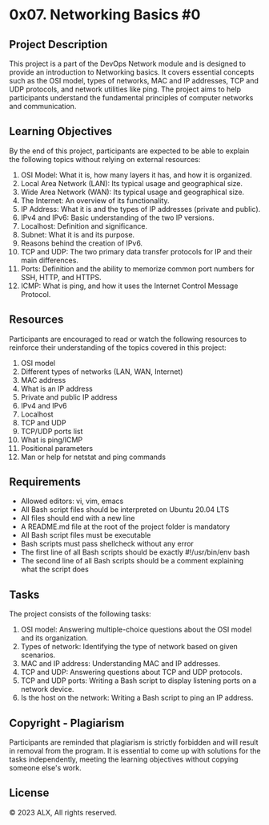 # 0x07. Networking Basics #0

## Project Description
This project is a part of the DevOps Network module and is designed to provide an introduction to Networking basics. It covers essential concepts such as the OSI model, types of networks, MAC and IP addresses, TCP and UDP protocols, and network utilities like ping. The project aims to help participants understand the fundamental principles of computer networks and communication.

## Learning Objectives
By the end of this project, participants are expected to be able to explain the following topics without relying on external resources:

1. OSI Model: What it is, how many layers it has, and how it is organized.
2. Local Area Network (LAN): Its typical usage and geographical size.
3. Wide Area Network (WAN): Its typical usage and geographical size.
4. The Internet: An overview of its functionality.
5. IP Address: What it is and the types of IP addresses (private and public).
6. IPv4 and IPv6: Basic understanding of the two IP versions.
7. Localhost: Definition and significance.
8. Subnet: What it is and its purpose.
9. Reasons behind the creation of IPv6.
10. TCP and UDP: The two primary data transfer protocols for IP and their main differences.
11. Ports: Definition and the ability to memorize common port numbers for SSH, HTTP, and HTTPS.
12. ICMP: What is ping, and how it uses the Internet Control Message Protocol.

## Resources
Participants are encouraged to read or watch the following resources to reinforce their understanding of the topics covered in this project:

1. OSI model
2. Different types of networks (LAN, WAN, Internet)
3. MAC address
4. What is an IP address
5. Private and public IP address
6. IPv4 and IPv6
7. Localhost
8. TCP and UDP
9. TCP/UDP ports list
10. What is ping/ICMP
11. Positional parameters
12. Man or help for netstat and ping commands

## Requirements
- Allowed editors: vi, vim, emacs
- All Bash script files should be interpreted on Ubuntu 20.04 LTS
- All files should end with a new line
- A README.md file at the root of the project folder is mandatory
- All Bash script files must be executable
- Bash scripts must pass shellcheck without any error
- The first line of all Bash scripts should be exactly #!/usr/bin/env bash
- The second line of all Bash scripts should be a comment explaining what the script does

## Tasks
The project consists of the following tasks:

1. OSI model: Answering multiple-choice questions about the OSI model and its organization.
2. Types of network: Identifying the type of network based on given scenarios.
3. MAC and IP address: Understanding MAC and IP addresses.
4. TCP and UDP: Answering questions about TCP and UDP protocols.
5. TCP and UDP ports: Writing a Bash script to display listening ports on a network device.
6. Is the host on the network: Writing a Bash script to ping an IP address.

## Copyright - Plagiarism
Participants are reminded that plagiarism is strictly forbidden and will result in removal from the program. It is essential to come up with solutions for the tasks independently, meeting the learning objectives without copying someone else's work.

## License
© 2023 ALX, All rights reserved.